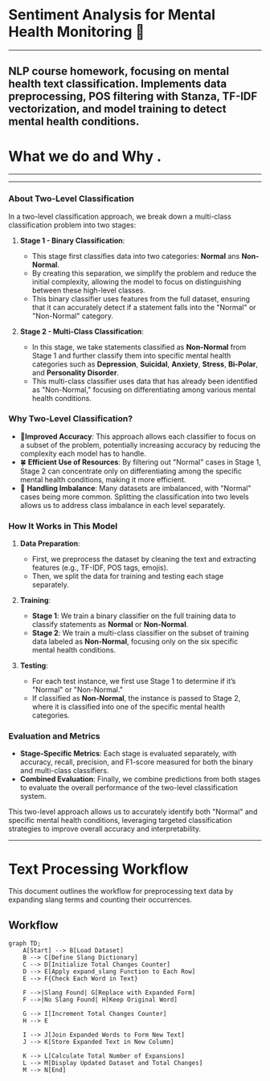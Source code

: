 # Sentiment Analysis for Mental Health Monitoring 🤯
---
NLP course homework, focusing on mental health text classification. Implements data preprocessing, POS filtering with Stanza, TF-IDF vectorization, and model training to detect mental health conditions.
---

#  What we do and Why .
___


---

### About Two-Level Classification

In a two-level classification approach, we break down a multi-class classification problem into two stages:

1. **Stage 1 - Binary Classification**:
   - This stage first classifies data into two  categories: **Normal** ans **Non-Normal**.
   - By creating this separation, we simplify the problem and reduce the initial complexity, allowing the model to focus on distinguishing between these high-level classes.
   - This binary classifier uses features from the full dataset, ensuring that it can accurately detect if a statement falls into the "Normal" or "Non-Normal" category.

2. **Stage 2 - Multi-Class Classification**:
   - In this stage, we take statements classified as **Non-Normal** from Stage 1 and further classify them into specific mental health categories such as **Depression**, **Suicidal**, **Anxiety**, **Stress**, **Bi-Polar**, and **Personality Disorder**.
   - This multi-class classifier uses data that has already been identified as "Non-Normal," focusing on differentiating among various mental health conditions.
   
### Why Two-Level Classification?

- 🌵**Improved Accuracy**: This approach allows each classifier to focus on a subset of the problem, potentially increasing accuracy by reducing the complexity each model has to handle.
- 🍀 **Efficient Use of Resources**: By filtering out "Normal" cases in Stage 1, Stage 2 can concentrate only on differentiating among the specific mental health conditions, making it more efficient.
- 🦠 **Handling Imbalance**: Many datasets are imbalanced, with "Normal" cases being more common. Splitting the classification into two levels allows us to address class imbalance in each level separately.

### How It Works in This Model

1. **Data Preparation**:
   - First, we preprocess the dataset by cleaning the text and extracting features (e.g., TF-IDF, POS tags, emojis).
   - Then, we split the data for training and testing each stage separately.

2. **Training**:
   - **Stage 1**: We train a binary classifier on the full training data to classify statements as **Normal** or **Non-Normal**.
   - **Stage 2**: We train a multi-class classifier on the subset of training data labeled as **Non-Normal**, focusing only on the six specific mental health conditions.

3. **Testing**:
   - For each test instance, we first use Stage 1 to determine if it’s "Normal" or "Non-Normal."
   - If classified as **Non-Normal**, the instance is passed to Stage 2, where it is classified into one of the specific mental health categories.

### Evaluation and Metrics

- **Stage-Specific Metrics**: Each stage is evaluated separately, with accuracy, recall, precision, and F1-score measured for both the binary and multi-class classifiers.
- **Combined Evaluation**: Finally, we combine predictions from both stages to evaluate the overall performance of the two-level classification system.

This two-level approach allows us to accurately identify both "Normal" and specific mental health conditions, leveraging targeted classification strategies to improve overall accuracy and interpretability.


---
# Text Processing Workflow

This document outlines the workflow for preprocessing text data by expanding slang terms and counting their occurrences.

## Workflow

```mermaid
graph TD;
    A[Start] --> B[Load Dataset]
    B --> C[Define Slang Dictionary]
    C --> D[Initialize Total Changes Counter]
    D --> E[Apply expand_slang Function to Each Row]
    E --> F{Check Each Word in Text}
    
    F -->|Slang Found| G[Replace with Expanded Form]
    F -->|No Slang Found| H[Keep Original Word]
    
    G --> I[Increment Total Changes Counter]
    H --> E
    
    I --> J[Join Expanded Words to Form New Text]
    J --> K[Store Expanded Text in New Column]
    
    K --> L[Calculate Total Number of Expansions]
    L --> M[Display Updated Dataset and Total Changes]
    M --> N[End]

